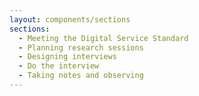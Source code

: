 ```yaml
---
layout: components/sections
sections:
  - Meeting the Digital Service Standard
  - Planning research sessions
  - Designing interviews
  - Do the interview
  - Taking notes and observing
---
```

